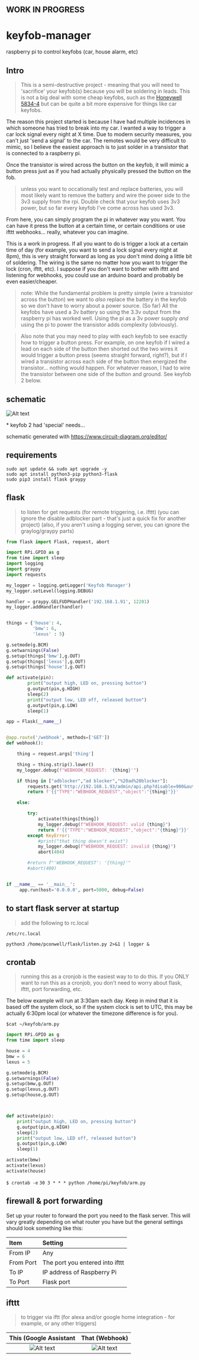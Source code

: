 ## WORK IN PROGRESS

# keyfob-manager
raspberry pi to control keyfobs (car, house alarm, etc)

## Intro
> This is a semi-destructive project - meaning that you will need to 'sacrifice' your keyfob(s) because you will be soldering in leads. This is not a big deal with some cheap keyfobs, such as the [Honeywell 5834-4](https://www.amazon.com/dp/B00SZ304ZK/?coliid=IP6QMZRKBK948) but can be quite a bit more expensive for things like car keyfobs.

The reason this project started is because I have had multiple incidences in which someone has tried to break into my car. I wanted a way to trigger a car lock signal every night at X time. Due to modern security measures, you can't just 'send a signal' to the car. The remotes would be very difficult to mimic, so I believe the easiest approach is to just solder in a transistor that is connected to a raspberry pi.

Once the transistor is wired across the button on the keyfob, it will mimic a button press just as if you had actually physically pressed the button on the fob.

> unless you want to occationally test and replace batteries, you will most likely want to remove the battery and wire the power side to the 3v3 supply from the rpi. Double check that your keyfob uses 3v3 power, but so far every keyfob I've come across has used 3v3.

From here, you can simply program the pi in whatever way you want. You can have it press the button at a certain time, or certain conditions or use ifttt webhooks... really, whatever you can imagine.

This is a work in progress. If all you want to do is trigger a lock at a certain time of day (for example, you want to send a lock signal every night at 8pm), this is very straight forward as long as you don't mind doing a little bit of soldering. The wiring is the same no matter how you want to trigger the lock (cron, ifttt, etc). I suppose if you don't want to bother with ifttt and listening for webhooks, you could use an arduino board and probably be even easier/cheaper.

> note: While the fundamental problem is pretty simple (wire a transistor across the button) we want to *also* replace the battery in the keyfob so we don't have to worry about a power source. (So far) All the keyfobs have used a 3v battery so using the 3.3v output from the raspberry pi has worked well. Using the pi as a 3v power supply *and* using the pi to power the transistor adds complexity (obviously).

> Also note that you may need to play with each keyfob to see exactly how to trigger a button press. For example, on one keyfob if I wired a lead on each side of the button then shorted out the two wires it would trigger a button press (seems straight forward, right?), but if I wired a transistor across each side of the button then energized the transistor... nothing would happen. For whatever reason, I had to wire the transistor between one side of the button and ground. See keyfob 2 below.

## schematic

![Alt text](layout.png)

\* keyfob 2 had 'special' needs...

schematic generated with https://www.circuit-diagram.org/editor/

## requirements
```
sudo apt update && sudo apt upgrade -y
sudo apt install python3-pip python3-flask
sudo pip3 install flask graypy
```

## flask
> to listen for get requests (for remote triggering, i.e. ifttt)
> (you can ignore the disable adblocker part - that's just a quick fix for another project)
> (also, if you aren't using a logging server, you can ignore the graylog/graypy parts)
``` python
from flask import Flask, request, abort

import RPi.GPIO as g
from time import sleep
import logging
import graypy
import requests

my_logger = logging.getLogger('Keyfob Manager')
my_logger.setLevel(logging.DEBUG)

handler = graypy.GELFUDPHandler('192.168.1.91', 12201)
my_logger.addHandler(handler)


things = {'house': 4,
          'bmw': 6,
          'lexus' : 5}

g.setmode(g.BCM)
g.setwarnings(False)
g.setup(things['bmw'],g.OUT)
g.setup(things['lexus'],g.OUT)
g.setup(things['house'],g.OUT)

def activate(pin):
        print("output high, LED on, pressing button")
        g.output(pin,g.HIGH)
        sleep(2)
        print("output low, LED off, released button")
        g.output(pin,g.LOW)
        sleep(1)

app = Flask(__name__)


@app.route('/webhook', methods=['GET'])
def webhook():

    thing = request.args['thing']

    thing = thing.strip().lower()
    my_logger.debug(f"WEBHOOK_REQUEST: '{thing}'")

    if thing in ["adblocker","ad blocker","%20ad%20blocker"]:
        requests.get('http://192.168.1.93/admin/api.php?disable=900&auth=')
        return f'{{"TYPE":"WEBHOOK_REQUEST","object":"{thing}"}}'

    else:

        try:
            activate(things[thing])
            my_logger.debug(f"WEBHOOK_REQUEST: valid {thing}")
            return f'{{"TYPE":"WEBHOOK_REQUEST","object":"{thing}"}}'
        except KeyError:
            #print("that thing doesn't exist")
            my_logger.debug(f"WEBHOOK_REQUEST: invalid {thing}")
            abort(404)

        #return f"'WEBHOOK_REQUEST': '{thing}'"
        #abort(400)


if __name__ == '__main__':
     app.run(host='0.0.0.0', port=5000, debug=False)
```

## to start flask server at startup
> add the following to rc.local

`/etc/rc.local`

```
python3 /home/pconwell/flask/listen.py 2>&1 | logger &
```

## crontab
> running this as a cronjob is the easiest way to to do this. If you ONLY want to run this as a cronjob, you don't need to worry about flask, ifttt, port forwarding, etc.

The below example will run at 3:30am each day. Keep in mind that it is based off the system clock, so if the system clock is set to UTC, this may be actually 6:30pm local (or whatever the timezone difference is for you).

`$cat ~/keyfob/arm.py`
```python
import RPi.GPIO as g
from time import sleep

house = 4
bmw = 6
lexus = 5

g.setmode(g.BCM)
g.setwarnings(False)
g.setup(bmw,g.OUT)
g.setup(lexus,g.OUT)
g.setup(house,g.OUT)



def activate(pin):
	print("output high, LED on, pressing button")
	g.output(pin,g.HIGH)
	sleep(2)
	print("output low, LED off, released button")
	g.output(pin,g.LOW)
	sleep(1)

activate(bmw)
activate(lexus)
activate(house)
```

`$ crontab -e`
`30 3 * * * python /home/pi/keyfob/arm.py`



## firewall & port forwarding
Set up your router to forward the port you need to the flask server. This will vary greatly depending on what router you have but the general settings should look something like this:

Item      |Setting
:---------|:----------
From IP   |Any
From Port |The port you entered into ifttt
To IP     |IP address of Raspberry Pi
To Port   |Flask port





## ifttt
> to trigger via iftt (for alexa and/or google home integration - for example, or any other triggers)

 This (Google Assistant    | That (Webhook)
:-------------------------:|:-------------------------:
![Alt text](iftttthis.png) | ![Alt text](iftttthen.png)


